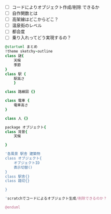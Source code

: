 - [ ] コードによりオブジェクト作成/削除 できるか
- [ ] 自作関数とは
- [ ] 高架線はどこからどこ？
- [ ] 温泉街のレベル
- [ ] 都会度
- [ ] 乗り入れってどう実現するの？

```uml:qiita.rb
@startuml まとめ
!theme sketchy-outline
class 謎{
    天候
    季節
}
class 駅 {
    駅高さ
    }

class 路線図 {}

class 電車 {
    電車高さ
}

class 人 {}

package オブジェクト{
class 背景{
    天候

}

'各風景 駅舎 建築物
class オブジェクト{
    オブジェクトID
    表示切替()
}
class 駅舎{}
class 踏切{}

}

'scratchでコードによるオブジェクト生成/削除できるのか？

@enduml
```
